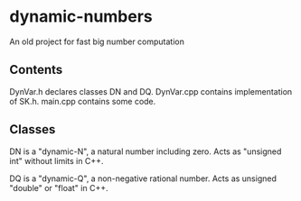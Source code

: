 # dynamic-numbers
An old project for fast big number computation

## Contents
DynVar.h declares classes DN and DQ.
DynVar.cpp contains implementation of SK.h.
main.cpp contains some code.

## Classes
DN is a "dynamic-N", a natural number including zero.
Acts as "unsigned int" without limits in C++.

DQ is a "dynamic-Q", a non-negative rational number.
Acts as unsigned "double" or "float" in C++.

